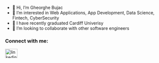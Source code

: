 - 👋 Hi, I’m Gheorghe Bujac
- 👀 I’m interested in Web Applications, App Development, Data Science, Fintech, CyberSecurity 
- 🌱 I have recently graduated Cardiff Univerisy
- 💞️ I’m looking to collaborate with other software engineers

<h3 align="left">Connect with me:</h3>
<p align="left">
<a href="https://linkedin.com/in/linkedin.com/in/gheorghe-bujac-b07109159" target="blank"><img align="center" src="https://raw.githubusercontent.com/rahuldkjain/github-profile-readme-generator/master/src/images/icons/Social/linked-in-alt.svg" alt="linkedin.com/in/gheorghe-bujac-b07109159" height="30" width="40" /></a>
</p>

<!---
George3090/George3090 is a ✨ special ✨ repository because its `README.md` (this file) appears on your GitHub profile.
You can click the Preview link to take a look at your changes.
--->
